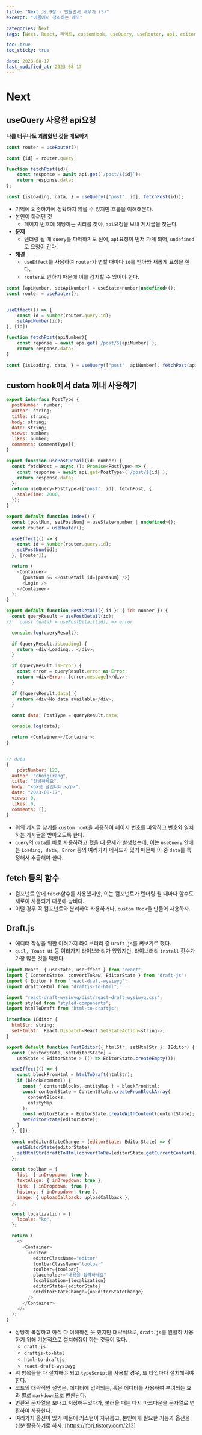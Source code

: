 ```yaml
---
title: "Next.Js 9장 - 만들면서 배우기 (5)"
excerpt: "이쯤에서 정리하는 메모"

categories: Next
tags: [Next, React, 리액트, customHook, useQuery, useRouter, api, editor, draft]

toc: true
toc_sticky: true

date: 2023-08-17
last_modified_at: 2023-08-17
---
```


# Next

## useQuery 사용한 api요청

**나를 너무나도 괴롭혔던 것들 메모하기**

```jsx
const router = useRouter();

const {id} = router.query;

function fetchPost(id){
    const response = await api.get(`/post/${id}`);
    return response.data;
};

const {isLoading, data, } = useQuery(["post", id], fetchPost(id));
```

- 기억에 의존하기에 정확하지 않을 수 있지만 흐름을 이해해본다.
- 본인이 하려던 것
  - 페이지 번호에 해당하는 쿼리를 찾아, `api`요청을 보내 게시글을 찾는다.
- **문제**
  - 렌더링 될 때 `query`를 파악하기도 전에, `api`요청이 먼저 가게 되어, `undefined`로 요청이 간다.
- **해결**
  - `useEffect`를 사용하여 `router`가 변할 때마다 `id`를 받아와 새롭게 요청을 한다.
  - `router`도 변하기 때문에 이를 감지할 수 있어야 한다.

```jsx
const [apiNumber, setApiNumber] = useState<number|undefined>();
const router = useRouter();


useEffect(() => {
    const id = Number(router.query.id);
    setApiNumber(id);
}, [id])

function fetchPost(apiNumber){
    const reponse = await api.get(`/post/${apiNumber}`);
    return response.data;
}

const {isLoading, data, } = useQuery(["post", apiNumber], fetchPost(apiNumber));
```

## custom hook에서 data 꺼내 사용하기

```js
export interface PostType {
  postNumber: number;
  author: string;
  title: string;
  body: string;
  date: string;
  views: number;
  likes: number;
  comments: CommentType[];
}

export function usePostDetail(id: number) {
  const fetchPost = async (): Promise<PostType> => {
    const response = await api.get<PostType>(`/post/${id}`);
    return response.data;
  };
  return useQuery<PostType>(['post', id], fetchPost, {
    staleTime: 2000,
  });
}

export default function index() {
  const [postNum, setPostNum] = useState<number | undefined>();
  const router = useRouter();

  useEffect(() => {
    const id = Number(router.query.id);
    setPostNum(id);
  }, [router]);

  return (
    <Container>
      {postNum && <PostDetail id={postNum} />}
      <Login />
    </Container>
  );
}

export default function PostDetail({ id }: { id: number }) {
  const queryResult = usePostDetail(id);
//   const {data} = usePostDetail(id); => error

  console.log(queryResult);

  if (queryResult.isLoading) {
    return <div>Loading...</div>;
  }

  if (queryResult.isError) {
    const error = queryResult.error as Error;
    return <div>Error: {error.message}</div>;
  }

  if (!queryResult.data) {
    return <div>No data available</div>;
  }

  const data: PostType = queryResult.data;

  console.log(data);

  return <Container></Container>;
}


// data
{
    postNumber: 123,
  author: "choigirang",
  title: "안녕하세요",
  body: "<p>첫 글입니다.</p>",
  date: "2023-08-17",
  views: 0,
  likes: 0,
  comments: [];
}
```

- 위의 게시글 찾기를 `custom hook`을 사용하여 페이지 번호를 파악하고 번호와 일치하는 게시글을 받아오도록 한다.
- `query`의 `data`를 바로 사용하려고 했을 때 문제가 발생했는데, 이는 `useQuery` 안에는 `Loading, data, Error` 등의 여러가지 메서드가 있기 때문에 이 중 `data`를 특정해서 추출해야 한다.

## fetch 등의 함수

- 컴포넌트 안에 `fetch`함수를 사용했지만, 이는 컴포넌트가 렌더링 될 때마다 함수도 새로이 사용되기 때문에 낭비다.
- 이럴 경우 꼭 컴포넌트와 분리하여 사용하거나, `custom Hook`을 만들어 사용하자.

## Draft.js

- 에디터 작성을 위한 여러가지 라이브러리 중 `Draft.js`를 써보기로 했다.
- `quil, Toast Ui` 등 여러가지 라이브러리가 있었지만, 라이브러리 `install` 횟수가 가장 많은 것을 택했다.

```js
import React, { useState, useEffect } from "react";
import { ContentState, convertToRaw, EditorState } from "draft-js";
import { Editor } from "react-draft-wysiwyg";
import draftToHtml from "draftjs-to-html";

import "react-draft-wysiwyg/dist/react-draft-wysiwyg.css";
import styled from "styled-components";
import htmlToDraft from "html-to-draftjs";

interface IEditor {
  htmlStr: string;
  setHtmlStr: React.Dispatch<React.SetStateAction<string>>;
}

export default function PostEditor({ htmlStr, setHtmlStr }: IEditor) {
  const [editorState, setEditorState] =
    useState < EditorState > (() => EditorState.createEmpty());

  useEffect(() => {
    const blockFromHtml = htmlToDraft(htmlStr);
    if (blockFromHtml) {
      const { contentBlocks, entityMap } = blockFromHtml;
      const contentState = ContentState.createFromBlockArray(
        contentBlocks,
        entityMap
      );
      const editorState = EditorState.createWithContent(contentState);
      setEditorState(editorState);
    }
  }, []);

  const onEditorStateChange = (editorState: EditorState) => {
    setEditorState(editorState);
    setHtmlStr(draftToHtml(convertToRaw(editorState.getCurrentContent())));
  };

  const toolbar = {
    list: { inDropdown: true },
    textAlign: { inDropdown: true },
    link: { inDropdown: true },
    history: { inDropdown: true },
    image: { uploadCallback: uploadCallback },
  };

  const localization = {
    locale: "ko",
  };

  return (
    <>
      <Container>
        <Editor
          editorClassName="editor"
          toolbarClassName="toolbar"
          toolbar={toolbar}
          placeholder="내용을 입력하세요"
          localization={localization}
          editorState={editorState}
          onEditorStateChange={onEditorStateChange}
        />
      </Container>
    </>
  );
}
```

- 상당히 복잡하고 아직 다 이해하진 못 했지만 대략적으로, `draft.js`를 원활히 사용하기 위해 기본적으로 설치해줘야 하는 것들이 많다.
  - `draft.js`
  - `draftjs-to-html`
  - `html-to-draftjs`
  - `react-draft-wysiwyg`
- 위 항목들을 다 설치해야 되고 `typeScript`를 사용할 경우, 또 타입마다 설치해줘야 한다.
- 코드의 대략적인 설명은, 에디터에 입력되는, 혹은 에디터를 사용하여 부여되는 효과 별로 `markdown`으로 변환된다.
- 변환된 문자열을 보내고 저장해두었다가, 불러올 때는 다시 마크다운을 문자열로 변환하여 사용한다.
- 여러가지 옵션이 있기 때문에 커스텀이 자유롭고, 본인에게 필요한 기능과 옵션을 십분 활용하기로 하자.
  [https://jforj.tistory.com/213]
